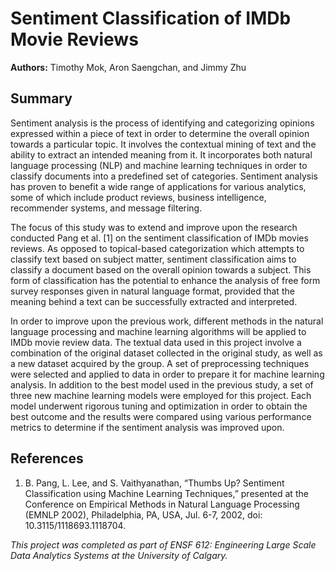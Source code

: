 # Sentiment Classification of IMDb Movie Reviews

**Authors:** Timothy Mok, Aron Saengchan, and Jimmy Zhu

## Summary

Sentiment analysis is the process of identifying and categorizing opinions expressed within a piece of text in order to determine the overall opinion towards a particular topic. It involves the contextual mining of text and the ability to extract an intended meaning from it. It incorporates both natural language processing (NLP) and machine learning techniques in order to classify documents into a predefined set of categories. Sentiment analysis has proven to benefit a wide range of applications for various analytics, some of which include product reviews, business intelligence, recommender systems, and message filtering.

The focus of this study was to extend and improve upon the research conducted Pang et al. [1] on the sentiment classification of IMDb movies reviews. As opposed to topical-based categorization which attempts to classify text based on subject matter, sentiment classification aims to classify a document based on the overall opinion towards a subject. This form of classification has the potential to enhance the analysis of free form survey responses given in natural language format, provided that the meaning behind a text can be successfully extracted and interpreted.

In order to improve upon the previous work, different methods in the natural language processing and machine learning algorithms will be applied to IMDb movie review data. The textual data used in this project involve a combination of the original dataset collected in the original study, as well as a new dataset acquired by the group. A set of preprocessing techniques were selected and applied to data in order to prepare it for machine learning analysis. In addition to the best model used in the previous study, a set of three new machine learning models were employed for this project. Each model underwent rigorous tuning and optimization in order to obtain the best outcome and the results were compared using various performance metrics to determine if the sentiment analysis was improved upon. 

## References
1. B. Pang, L. Lee, and S. Vaithyanathan, “Thumbs Up? Sentiment Classification using Machine Learning Techniques,” presented at the Conference on Empirical Methods in Natural Language Processing (EMNLP 2002), Philadelphia, PA, USA, Jul. 6-7, 2002, doi: 10.3115/1118693.1118704.








*This project was completed as part of ENSF 612: Engineering Large Scale Data Analytics Systems at the University of Calgary.*